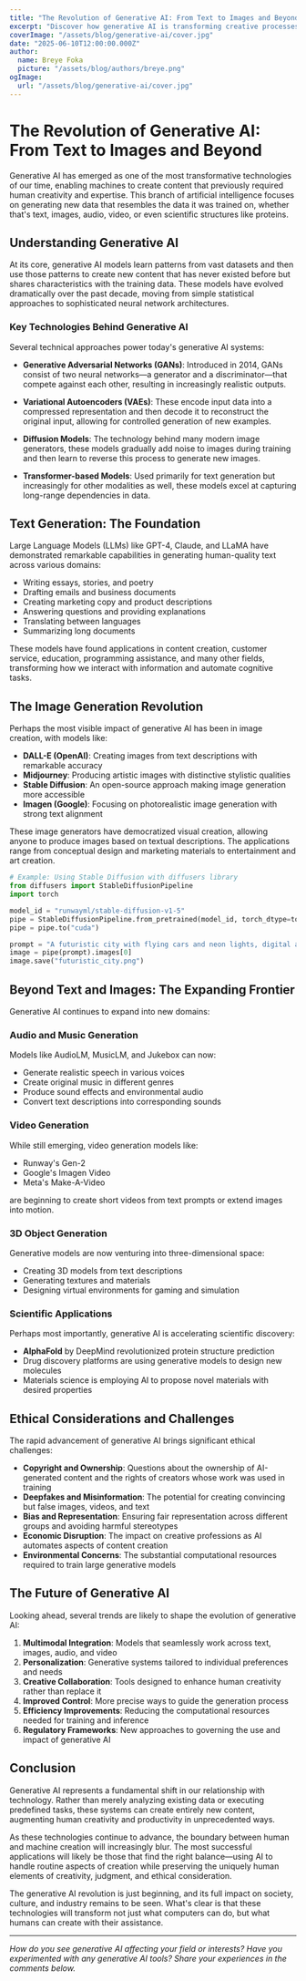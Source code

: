 ```yaml
---
title: "The Revolution of Generative AI: From Text to Images and Beyond"
excerpt: "Discover how generative AI is transforming creative processes across industries, from producing realistic images with DALL-E and Midjourney to composing music and assisting in scientific discovery."
coverImage: "/assets/blog/generative-ai/cover.jpg"
date: "2025-06-10T12:00:00.000Z"
author:
  name: Breye Foka
  picture: "/assets/blog/authors/breye.png"
ogImage:
  url: "/assets/blog/generative-ai/cover.jpg"
---
```


# The Revolution of Generative AI: From Text to Images and Beyond

Generative AI has emerged as one of the most transformative technologies of our time, enabling machines to create content that previously required human creativity and expertise. This branch of artificial intelligence focuses on generating new data that resembles the data it was trained on, whether that's text, images, audio, video, or even scientific structures like proteins.

## Understanding Generative AI

At its core, generative AI models learn patterns from vast datasets and then use those patterns to create new content that has never existed before but shares characteristics with the training data. These models have evolved dramatically over the past decade, moving from simple statistical approaches to sophisticated neural network architectures.

### Key Technologies Behind Generative AI

Several technical approaches power today's generative AI systems:

- **Generative Adversarial Networks (GANs)**: Introduced in 2014, GANs consist of two neural networks—a generator and a discriminator—that compete against each other, resulting in increasingly realistic outputs.

- **Variational Autoencoders (VAEs)**: These encode input data into a compressed representation and then decode it to reconstruct the original input, allowing for controlled generation of new examples.

- **Diffusion Models**: The technology behind many modern image generators, these models gradually add noise to images during training and then learn to reverse this process to generate new images.

- **Transformer-based Models**: Used primarily for text generation but increasingly for other modalities as well, these models excel at capturing long-range dependencies in data.

## Text Generation: The Foundation

Large Language Models (LLMs) like GPT-4, Claude, and LLaMA have demonstrated remarkable capabilities in generating human-quality text across various domains:

- Writing essays, stories, and poetry
- Drafting emails and business documents
- Creating marketing copy and product descriptions
- Answering questions and providing explanations
- Translating between languages
- Summarizing long documents

These models have found applications in content creation, customer service, education, programming assistance, and many other fields, transforming how we interact with information and automate cognitive tasks.

## The Image Generation Revolution

Perhaps the most visible impact of generative AI has been in image creation, with models like:

- **DALL-E (OpenAI)**: Creating images from text descriptions with remarkable accuracy
- **Midjourney**: Producing artistic images with distinctive stylistic qualities
- **Stable Diffusion**: An open-source approach making image generation more accessible
- **Imagen (Google)**: Focusing on photorealistic image generation with strong text alignment

These image generators have democratized visual creation, allowing anyone to produce images based on textual descriptions. The applications range from conceptual design and marketing materials to entertainment and art creation.

```python
# Example: Using Stable Diffusion with diffusers library
from diffusers import StableDiffusionPipeline
import torch

model_id = "runwayml/stable-diffusion-v1-5"
pipe = StableDiffusionPipeline.from_pretrained(model_id, torch_dtype=torch.float16)
pipe = pipe.to("cuda")

prompt = "A futuristic city with flying cars and neon lights, digital art"
image = pipe(prompt).images[0]
image.save("futuristic_city.png")
```

## Beyond Text and Images: The Expanding Frontier

Generative AI continues to expand into new domains:

### Audio and Music Generation

Models like AudioLM, MusicLM, and Jukebox can now:
- Generate realistic speech in various voices
- Create original music in different genres
- Produce sound effects and environmental audio
- Convert text descriptions into corresponding sounds

### Video Generation

While still emerging, video generation models like:
- Runway's Gen-2
- Google's Imagen Video
- Meta's Make-A-Video

are beginning to create short videos from text prompts or extend images into motion.

### 3D Object Generation

Generative models are now venturing into three-dimensional space:
- Creating 3D models from text descriptions
- Generating textures and materials
- Designing virtual environments for gaming and simulation

### Scientific Applications

Perhaps most importantly, generative AI is accelerating scientific discovery:
- **AlphaFold** by DeepMind revolutionized protein structure prediction
- Drug discovery platforms are using generative models to design new molecules
- Materials science is employing AI to propose novel materials with desired properties

## Ethical Considerations and Challenges

The rapid advancement of generative AI brings significant ethical challenges:

- **Copyright and Ownership**: Questions about the ownership of AI-generated content and the rights of creators whose work was used in training
- **Deepfakes and Misinformation**: The potential for creating convincing but false images, videos, and text
- **Bias and Representation**: Ensuring fair representation across different groups and avoiding harmful stereotypes
- **Economic Disruption**: The impact on creative professions as AI automates aspects of content creation
- **Environmental Concerns**: The substantial computational resources required to train large generative models

## The Future of Generative AI

Looking ahead, several trends are likely to shape the evolution of generative AI:

1. **Multimodal Integration**: Models that seamlessly work across text, images, audio, and video
2. **Personalization**: Generative systems tailored to individual preferences and needs
3. **Creative Collaboration**: Tools designed to enhance human creativity rather than replace it
4. **Improved Control**: More precise ways to guide the generation process
5. **Efficiency Improvements**: Reducing the computational resources needed for training and inference
6. **Regulatory Frameworks**: New approaches to governing the use and impact of generative AI

## Conclusion

Generative AI represents a fundamental shift in our relationship with technology. Rather than merely analyzing existing data or executing predefined tasks, these systems can create entirely new content, augmenting human creativity and productivity in unprecedented ways.

As these technologies continue to advance, the boundary between human and machine creation will increasingly blur. The most successful applications will likely be those that find the right balance—using AI to handle routine aspects of creation while preserving the uniquely human elements of creativity, judgment, and ethical consideration.

The generative AI revolution is just beginning, and its full impact on society, culture, and industry remains to be seen. What's clear is that these technologies will transform not just what computers can do, but what humans can create with their assistance.

---

*How do you see generative AI affecting your field or interests? Have you experimented with any generative AI tools? Share your experiences in the comments below.*
